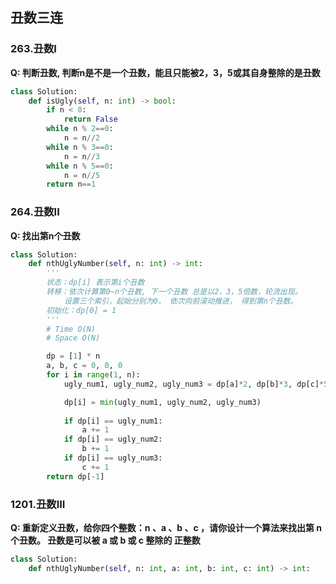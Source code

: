 ## 丑数三连

### 263.丑数I
**Q: 判断丑数, 判断n是不是一个丑数，能且只能被2，3，5或其自身整除的是丑数**
```python
class Solution:
    def isUgly(self, n: int) -> bool:
        if n < 0: 
            return False
        while n % 2==0:
            n = n//2
        while n % 3==0:
            n = n//3
        while n % 5==0:
            n = n//5
        return n==1
```


### 264.丑数II
**Q: 找出第n个丑数**
```python
class Solution:
    def nthUglyNumber(self, n: int) -> int:
        '''
        状态：dp[i] 表示第i个丑数
        转移：依次计算第0~n个丑数, 下一个丑数 总是以2，3，5倍数，轮流出现。
            设置三个索引，起始分别为0， 依次向前滚动推进， 得到第n个丑数。
        初始化：dp[0] = 1
        '''
        # Time O(N)
        # Space O(N)

        dp = [1] * n
        a, b, c = 0, 0, 0
        for i in range(1, n):
            ugly_num1, ugly_num2, ugly_num3 = dp[a]*2, dp[b]*3, dp[c]*5

            dp[i] = min(ugly_num1, ugly_num2, ugly_num3)
            
            if dp[i] == ugly_num1:
                a += 1
            if dp[i] == ugly_num2:
                b += 1
            if dp[i] == ugly_num3:
                c += 1
        return dp[-1]

```

### 1201.丑数III
**Q: 重新定义丑数，给你四个整数：n 、a 、b 、c ，请你设计一个算法来找出第 n 个丑数。 丑数是可以被 a 或 b 或 c 整除的 正整数**

```python
class Solution:
    def nthUglyNumber(self, n: int, a: int, b: int, c: int) -> int:
        
```
